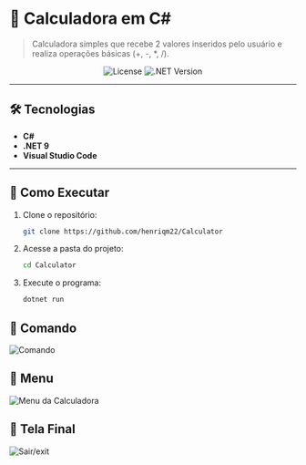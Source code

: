 # 🧮 Calculadora em C#  

> Calculadora simples que recebe 2 valores inseridos pelo usuário e realiza operações básicas (+, -, *, /).

<div align="center">  
  <!-- Badge de licença (opcional) -->
  <img src="https://img.shields.io/badge/License-MIT-blue" alt="License">  
  <!-- Badge da versão do .NET -->
  <img src="https://img.shields.io/badge/.NET-9.0-purple" alt=".NET Version">  
</div>  

---

## 🛠️ Tecnologias  
- **C#**  
- **.NET 9**  
- **Visual Studio Code**  

---

## 🚀 Como Executar  
1. Clone o repositório:  
   ```bash
   git clone https://github.com/henriqm22/Calculator
   
2. Acesse a pasta do projeto:
    ```bash
    cd Calculator

3. Execute o programa:
     ```bash
     dotnet run


## 📸 Comando
![Comando](command.png)

## 📸 Menu
![Menu da Calculadora](menu.png)

## 📸 Tela Final
![Sair/exit](final.png)

